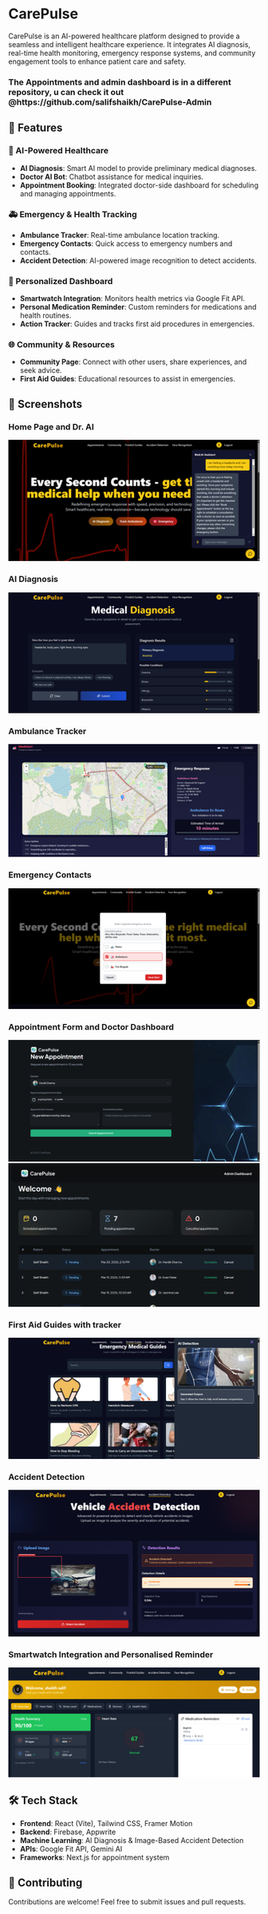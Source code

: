 # CarePulse

CarePulse is an AI-powered healthcare platform designed to provide a seamless and intelligent healthcare experience. It integrates AI diagnosis, real-time health monitoring, emergency response systems, and community engagement tools to enhance patient care and safety.
<h3>The Appointments and admin dashboard is in a different repository, u can check it out @https://github.com/salifshaikh/CarePulse-Admin </h3>

## 🚀 Features

### 🏥 AI-Powered Healthcare
- **AI Diagnosis**: Smart AI model to provide preliminary medical diagnoses.
- **Doctor AI Bot**: Chatbot assistance for medical inquiries.
- **Appointment Booking**: Integrated doctor-side dashboard for scheduling and managing appointments.

### 🚑 Emergency & Health Tracking
- **Ambulance Tracker**: Real-time ambulance location tracking.
- **Emergency Contacts**: Quick access to emergency numbers and contacts.
- **Accident Detection**: AI-powered image recognition to detect accidents.

### 🏡 Personalized Dashboard
- **Smartwatch Integration**: Monitors health metrics via Google Fit API.
- **Personal Medication Reminder**: Custom reminders for medications and health routines.
- **Action Tracker**: Guides and tracks first aid procedures in emergencies.

### 🌐 Community & Resources
- **Community Page**: Connect with other users, share experiences, and seek advice.
- **First Aid Guides**: Educational resources to assist in emergencies.

## 📸 Screenshots

### Home Page and Dr. AI
![Home Page](screenshots/home.png)

### AI Diagnosis
![AI Diagnosis](screenshots/ai_diagnosis.png)

### Ambulance Tracker
![Ambulance tracker](screenshots/ambulance-tracker.png)

### Emergency Contacts
![Emergency Contacts](screenshots/emergency_contacts.png)

### Appointment Form and Doctor Dashboard
![Appointemnt Form](screenshots/appointment.png)
![Doctor Dashboard](screenshots/doctor_dashboard.png)


### First Aid Guides with tracker
![First Aid Guide](screenshots/guides.png)

### Accident Detection
![Accident Detection](screenshots/accident.png)

### Smartwatch Integration and Personalised Reminder
![Smartwatch Integration](screenshots/smartwatch.png)


## 🛠️ Tech Stack
- **Frontend**: React (Vite), Tailwind CSS, Framer Motion
- **Backend**: Firebase, Appwrite
- **Machine Learning**: AI Diagnosis & Image-Based Accident Detection
- **APIs**: Google Fit API, Gemini AI
- **Frameworks**: Next.js for appointment system


## 📌 Contributing
Contributions are welcome! Feel free to submit issues and pull requests.



